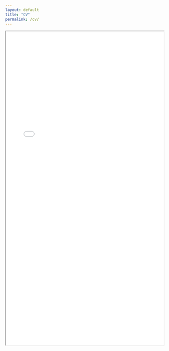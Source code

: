 ```yaml
---
layout: default
title: "CV"
permalink: /cv/
---
```


<iframe src="/files/Xuyang Li_CV.pdf" width="100%" height="1000px">
    This browser does not support PDFs. Please download the PDF to view it: 
    <a href="/files/Xuyang%20Li_CV.pdf">Download PDF</a>.
</iframe>